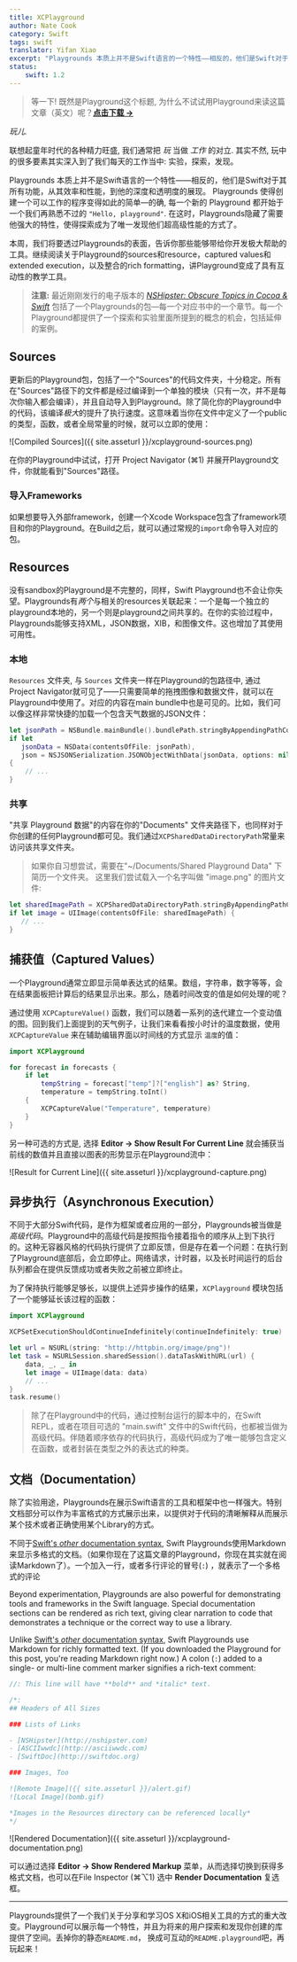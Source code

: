 ```yaml
---
title: XCPlayground
author: Nate Cook
category: Swift
tags: swift
translator: Yifan Xiao
excerpt: "Playgrounds 本质上并不是Swift语言的一个特性——相反的，他们是Swift对于其所有功能，从其效率和性能，到他的深度和透明度的展现。透过Playgrounds的表面，去看看那些工具，他们使得Playgrounds成为了一个强大开发过程的一部分：source和resource，captured values和extended execution，以及整合了的rich formatting使得Playground成为了一个互动性的教学工具。"
status:
    swift: 1.2
---
```


> 等一下! 既然是Playground这个标题, 为什么不试试用Playground来读这篇文章（英文）呢？**<a href="{{ site.asseturl }}/XCPlayground.playground.zip" onclick="ga('send', 'event', 'link', 'click', 'XCPlayground.playground');">点击下载 &rarr;</a>**

*玩儿.*

联想起童年时代的各种精力旺盛, 我们通常把 *玩* 当做 *工作* 的对立. 其实不然, 玩中的很多要素其实深入到了我们每天的工作当中: 实验，探索，发现。 

Playgrounds 本质上并不是Swift语言的一个特性——相反的，他们是Swift对于其所有功能，从其效率和性能，到他的深度和透明度的展现。 Playgrounds 使得创建一个可以工作的程序变得如此的简单—的确, 每一个新的 Playground 都开始于一个我们再熟悉不过的 `"Hello, playground"`. 在这时，Playgrounds隐藏了需要他强大的特性，使得探索成为了唯一发现他们超高级性能的方式了。


本周，我们将要透过Playgrounds的表面，告诉你那些能够带给你开发极大帮助的工具。继续阅读关于Playground的sources和resource，captured values和extended execution，以及整合的rich formatting，讲Playground变成了具有互动性的教学工具。

> **注意:** 最近刚刚发行的电子版本的 [*NSHipster: Obscure Topics in Cocoa & Swift*](http://gum.co/nshipster-swift) 包括了一个Playgrounds的包—每一个对应书中的一个章节。每一个Playground都提供了一个探索和实验里面所提到的概念的机会，包括延伸的案例。



## Sources

更新后的Playground包，包括了一个"Sources"的代码文件夹，十分稳定。所有在"Sources"路径下的文件都是经过编译到一个单独的模块（只有一次，并不是每次你输入都会编译），并且自动导入到Playground。除了简化你的Playground中的代码，该编译*极大*的提升了执行速度。这意味着当你在文件中定义了一个public的类型，函数，或者全局常量的时候，就可以立即的使用：

![Compiled Sources]({{ site.asseturl }}/xcplayground-sources.png)

在你的Playground中试试，打开 Project Navigator (⌘1) 并展开Playground文件，你就能看到"Sources"路径。


### 导入Frameworks

如果想要导入外部framework，创建一个Xcode Workspace包含了framework项目和你的Playground。在Build之后，就可以通过常规的`import`命令导入对应的包。

## Resources

没有sandbox的Playground是不完整的，同样，Swift Playground也不会让你失望。Playgrounds有*两个*与相关的resources关联起来：一个是每一个独立的playground本地的，另一个则是playground之间共享的。在你的实验过程中，Playgrounds能够支持XML，JSON数据，XIB，和图像文件。这也增加了其使用可用性。


### 本地

 `Resources` 文件夹, 与 `Sources` 文件夹一样在Playground的包路径中, 通过 Project Navigator就可见了——只需要简单的拖拽图像和数据文件，就可以在Playground中使用了。对应的内容在main bundle中也是可见的。比如，我们可以像这样非常快捷的加载一个包含天气数据的JSON文件：

```swift
let jsonPath = NSBundle.mainBundle().bundlePath.stringByAppendingPathComponent("weather.json")
if let
   jsonData = NSData(contentsOfFile: jsonPath),
   json = NSJSONSerialization.JSONObjectWithData(jsonData, options: nil, error: nil) as? [String: AnyObject] 
{
    // ...
}
```

### 共享

"共享 Playground 数据"的内容在你的"Documents" 文件夹路径下，也同样对于你创建的任何Playground都可见。我们通过`XCPSharedDataDirectoryPath`常量来访问该共享文件夹。

> 如果你自习想尝试，需要在"~/Documents/Shared Playground Data" 下简历一个文件夹。 这里我们尝试载入一个名字叫做 "image.png" 的图片文件:

```swift
let sharedImagePath = XCPSharedDataDirectoryPath.stringByAppendingPathComponent("image.png")
if let image = UIImage(contentsOfFile: sharedImagePath) {
   // ...
}
```


## 捕获值（Captured Values）

一个Playground通常立即显示简单表达式的结果。数组，字符串，数字等等，会在结果面板把计算后的结果显示出来。那么，随着时间改变的值是如何处理的呢？

通过使用 `XCPCaptureValue()` 函数，我们可以随着一系列的迭代建立一个变动值的图。回到我们上面提到的天气例子，让我们来看看按小时计的温度数据，使用 `XCPCaptureValue` 来在辅助编辑界面以时间线的方式显示 `温度`的值：

```swift
import XCPlayground

for forecast in forecasts {
    if let
        tempString = forecast["temp"]?["english"] as? String,
        temperature = tempString.toInt()
    {
        XCPCaptureValue("Temperature", temperature)
    }
}
```

另一种可选的方式是, 选择 **Editor &rarr; Show Result For Current Line** 就会捕获当前线的数值并且直接以图表的形势显示在Playground流中：

![Result for Current Line]({{ site.asseturl }}/xcplayground-capture.png)



## 异步执行（Asynchronous Execution）

不同于大部分Swift代码，是作为框架或者应用的一部分，Playgrounds被当做是 *高级代码*。Playground中的高级代码是按照指令接着指令的顺序从上到下执行的。这种无容器风格的代码执行提供了立即反馈，但是存在着一个问题：在执行到了Playground底部后，会立即停止。网络请求，计时器，以及长时间运行的后台队列都会在提供反馈成功或者失败之前被立即终止。

为了保持执行能够足够长，以提供上述异步操作的结果，`XCPlayground` 模块包括了一个能够延长该过程的函数：

```swift
import XCPlayground

XCPSetExecutionShouldContinueIndefinitely(continueIndefinitely: true)

let url = NSURL(string: "http://httpbin.org/image/png")!
let task = NSURLSession.sharedSession().dataTaskWithURL(url) {
    data, _, _ in
    let image = UIImage(data: data)
    // ...
}
task.resume()
```

> 除了在Playground中的代码，通过控制台运行的脚本中的，在Swift REPL，或者在项目可选的 "main.swift" 文件中的Swift代码，也都被当做为高级代码。伴随着顺序依存的代码执行，高级代码成为了唯一能够包含定义在函数，或者封装在类型之外的表达式的种类。


## 文档（Documentation）

除了实验用途，Playgrounds在展示Swift语言的工具和框架中也一样强大。特别文档部分可以作为丰富格式的方式展示出来，以提供对于代码的清晰解释从而展示某个技术或者正确使用某个Library的方式。

不同于[Swift's *other* documentation syntax](/swift-documentation/), Swift Playgrounds使用Markdown来显示多格式的文档。（如果你现在了这篇文章的Playground，你现在其实就在阅读Markdown了）。一个加入一行，或者多行评论的冒号(`:`) ，就表示了一个多格式的评论

Beyond experimentation, Playgrounds are also powerful for demonstrating tools and frameworks in the Swift language. Special documentation sections can be rendered as rich text, giving clear narration to code that demonstrates a technique or the correct way to use a library.

Unlike [Swift's *other* documentation syntax](/swift-documentation/), Swift Playgrounds use Markdown for richly formatted text. (If you downloaded the Playground for this post, you're reading Markdown right now.) A colon (`:`) added to a single- or multi-line comment marker signifies a rich-text comment:

```swift
//: This line will have **bold** and *italic* text.

/*:
## Headers of All Sizes

### Lists of Links

- [NSHipster](http://nshipster.com)
- [ASCIIwwdc](http://asciiwwdc.com)
- [SwiftDoc](http://swiftdoc.org)

### Images, Too

![Remote Image]({{ site.asseturl }}/alert.gif)
![Local Image](bomb.gif) 

*Images in the Resources directory can be referenced locally*
*/
```

![Rendered Documentation]({{ site.asseturl }}/xcplayground-documentation.png)

可以通过选择 **Editor &rarr; Show Rendered Markup** 菜单，从而选择切换到获得多格式文档，也可以在File Inspector (⌘⌥1) 选中 **Render Documentation** 复选框。


---


Playgrounds提供了一个我们关于分享和学习OS X和iOS相关工具的方式的重大改变。Playground可以展示每一个特性，并且为将来的用户探索和发现你创建的库提供了空间。丢掉你的静态`README.md`， 换成可互动的`README.playground`吧，再玩起来！


